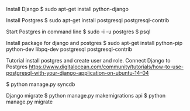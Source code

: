 
Install Django
$ sudo apt-get install python-django

Install Postgres
$ sudo apt-get install postgresql postgresql-contrib

Start Postgres in command line
$ sudo -i -u postgres
$ psql

Install package for django and postgres
$ sudo apt-get install python-pip python-dev libpq-dev postgresql postgresql-contrib

Tutorial install postgres and create user and role. Connect Django to Postgres
https://www.digitalocean.com/community/tutorials/how-to-use-postgresql-with-your-django-application-on-ubuntu-14-04

$ python manage.py syncdb


Django migrate
$ python manage.py makemigrations api
$ python manage.py migrate
